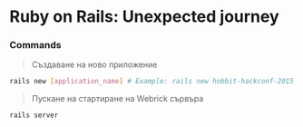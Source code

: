 # Ruby on Rails: Unexpected journey

### Commands

> Създаване на ново приложение

```bash
rails new [application_name] # Example: rails new hobbit-hackconf-2015
```

> Пускане на стартиране на Webrick сървъра

```bash
rails server
```
